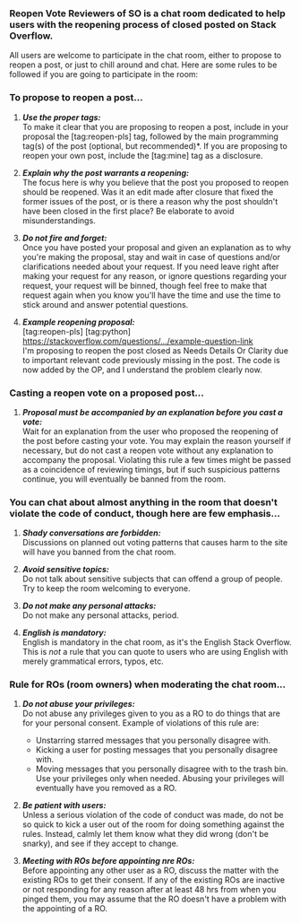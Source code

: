 ### Reopen Vote Reviewers of SO is a chat room dedicated to help users with the reopening process of closed posted on Stack Overflow. 

All users are welcome to participate in the chat room, either to propose to reopen a post, or just to chill around and chat.
Here are some rules to be followed if you are going to participate in the room:

### To propose to reopen a post...

   1) ***Use the proper tags:***  
      To make it clear that you are proposing to reopen a post, include in your proposal the [tag:reopen-pls] tag, 
      followed by the main programming tag(s) of the post (optional, but recommended)*.
      If you are proposing to reopen your own post, include the [tag:mine] tag as a disclosure.

   2) ***Explain why the post warrants a reopening:***  
      The focus here is why you believe that the post you proposed to reopen should be reopened.
      Was it an edit made after closure that fixed the former issues of the post, or is there a reason why the post shouldn't have been closed in the first place? 
      Be elaborate to avoid misunderstandings.

   3) ***Do not fire and forget:***  
      Once you have posted your proposal and given an explanation as to why you're making the proposal, 
      stay and wait in case of questions and/or clarifications needed about your request.
      If you need leave right after making your request for any reason, or ignore questions regarding your request, your request will be binned, 
      though feel free to make that request again when you know you'll have the time and use the time to stick around and answer potential questions.
      
   4) ***Example reopening proposal:***  
      [tag:reopen-pls] [tag:python] https://stackoverflow.com/questions/.../example-question-link  
      I'm proposing to reopen the post closed as Needs Details Or Clarity due to important relevant code previously missing in the post.
      The code is now added by the OP, and I understand the problem clearly now.

### Casting a reopen vote on a proposed post...

   1) ***Proposal must be accompanied by an explanation before you cast a vote:***  
      Wait for an explanation from the user who proposed the reopening of the post before casting your vote. 
      You may explain the reason yourself if necessary, but do not cast a reopen vote without any explanation to accompany the proposal.
      Violating this rule a few times might be passed as a coincidence of reviewing timings, but if such suspicious patterns continue,
      you will eventually be banned from the room.
      
### You can chat about almost anything in the room that doesn't violate the code of conduct, though here are few emphasis...

   1) ***Shady conversations are forbidden:***  
      Discussions on planned out voting patterns that causes harm to the site will have you banned from the chat room.
   
   2) ***Avoid sensitive topics:***  
      Do not talk about sensitive subjects that can offend a group of people. Try to keep the room welcoming to everyone.
   
   3) ***Do not make any personal attacks:***  
      Do not make any personal attacks, period.
   
   4) ***English is mandatory:***  
      English is mandatory in the chat room, as it's the English Stack Overflow. 
      This is *not* a rule that you can quote to users who are using English with merely grammatical errors, typos, etc.
   
### Rule for ROs (room owners) when moderating the chat room...

   1) ***Do not abuse your privileges:***  
      Do not abuse any privileges given to you as a RO to do things that are for your personal consent.
      Example of violations of this rule are: 
       - Unstarring starred messages that you personally disagree with.
       - Kicking a user for posting messages that you personally disagree with.
       - Moving messages that you personally disagree with to the trash bin.
      Use your privileges only when needed. Abusing your privileges will eventually have you removed as a RO.
   
   2) ***Be patient with users:***  
      Unless a serious violation of the code of conduct was made, 
      do not be so quick to kick a user out of the room for doing something against the rules.
      Instead, calmly let them know what they did wrong (don't be snarky), and see if they accept to change.
      
   3) ***Meeting with ROs before appointing nre ROs:***  
      Before appointing any other user as a RO, discuss the matter with the existing ROs to get their consent.
      If any of the existing ROs are inactive or not responding for any reason after at least 48 hrs from when you pinged them,
      you may assume that the RO doesn't have a problem with the appointing of a RO.
